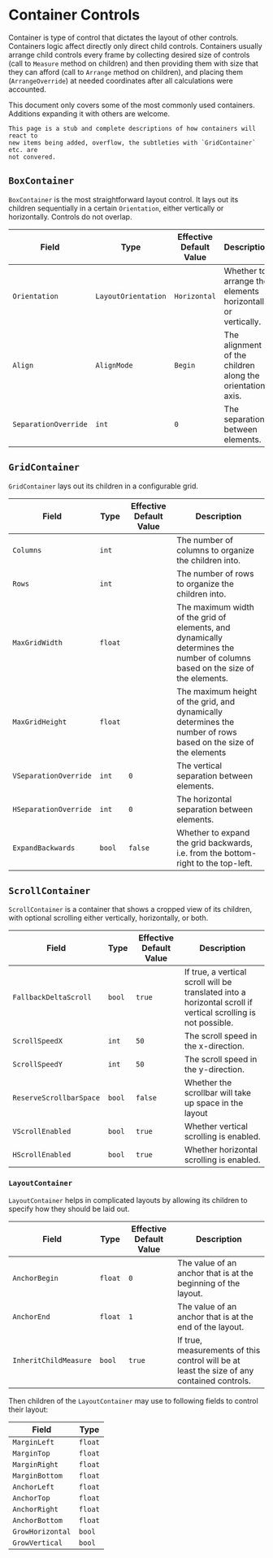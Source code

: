 # Container Controls

Container is type of control that dictates the layout of
other controls. Containers logic affect directly only direct child controls.
Containers usually arrange child controls every frame by collecting desired size
of controls (call to `Measure` method on children) and then providing them with
size that they can afford (call to `Arrange` method on children), and placing
them (`ArrangeOverride`) at needed coordinates after all calculations were
accounted.

This document only covers some of the most commonly used containers. Additions
expanding it with others are welcome.

```admonish info
This page is a stub and complete descriptions of how containers will react to
new items being added, overflow, the subtleties with `GridContainer` etc. are
not convered.
```

## `BoxContainer`

`BoxContainer` is the most straightforward layout control. It lays out its
children sequentially in a certain `Orientation`, either vertically or
horizontally. Controls do not overlap.

| Field                | Type                | Effective Default Value | Description                                                 |
| -------------------- | ------------------- | ----------------------- | ----------------------------------------------------------- |
| `Orientation`        | `LayoutOrientation` | `Horizontal`            | Whether to arrange the elements horizontally or vertically. |
| `Align`              | `AlignMode`         | `Begin`                 | The alignment of the children along the orientation axis.   |
| `SeparationOverride` | `int`               | `0`                     | The separation between elements.                            |

## `GridContainer`

`GridContainer` lays out its children in a configurable grid.

| Field                 | Type    | Effective Default Value | Description                                                                                                                    |
| --------------------- | ------- | ----------------------- | ------------------------------------------------------------------------------------------------------------------------------ |
| `Columns`             | `int`   |                         | The number of columns to organize the children into.                                                                           |
| `Rows`                | `int`   |                         | The number of rows to organize the children into.                                                                              |
| `MaxGridWidth`        | `float` |                         | The maximum width of the grid of elements, and dynamically determines the number of columns based on the size of the elements. |
| `MaxGridHeight`       | `float` |                         | The maximum height of the grid, and dynamically determines the number of rows based on the size of the elements                |
| `VSeparationOverride` | `int`   | `0`                     | The vertical separation between elements.                                                                                      |
| `HSeparationOverride` | `int`   | `0`                     | The horizontal separation between elements.                                                                                    |
| `ExpandBackwards`     | `bool`  | `false`                 | Whether to expand the grid backwards, i.e. from the bottom-right to the top-left.                                              |

## `ScrollContainer`

`ScrollContainer` is a container that shows a cropped view of its children, with
optional scrolling either vertically, horizontally, or both.

| Field                   | Type   | Effective Default Value | Description                                                                                                   |
| ----------------------- | ------ | ----------------------- | ------------------------------------------------------------------------------------------------------------- |
| `FallbackDeltaScroll`   | `bool` | `true`                  | If true, a vertical scroll will be translated into a horizontal scroll if vertical scrolling is not possible. |
| `ScrollSpeedX`          | `int`  | `50`                    | The scroll speed in the x-direction.                                                                          |
| `ScrollSpeedY`          | `int`  | `50`                    | The scroll speed in the y-direction.                                                                          |
| `ReserveScrollbarSpace` | `bool` | `false`                 | Whether the scrollbar will take up space in the layout                                                        |
| `VScrollEnabled`        | `bool` | `true`                  | Whether vertical scrolling is enabled.                                                                        |
| `HScrollEnabled`        | `bool` | `true`                  | Whether horizontal scrolling is enabled.                                                                      |

### `LayoutContainer`

`LayoutContainer` helps in complicated layouts by allowing its children to
specify how they should be laid out.

| Field                 | Type    | Effective Default Value | Description                                                                                |
| --------------------- | ------- | ----------------------- | ------------------------------------------------------------------------------------------ |
| `AnchorBegin`         | `float` | `0`                     | The value of an anchor that is at the beginning of the layout.                             |
| `AnchorEnd`           | `float` | `1`                     | The value of an anchor that is at the end of the layout.                                   |
| `InheritChildMeasure` | `bool`  | `true`                  | If true, measurements of this control will be at least the size of any contained controls. |

Then children of the `LayoutContainer` may use to following fields to control
their layout:

| Field            | Type    |
| ---------------- | ------- |
| `MarginLeft`     | `float` |
| `MarginTop`      | `float` |
| `MarginRight`    | `float` |
| `MarginBottom`   | `float` |
| `AnchorLeft`     | `float` |
| `AnchorTop`      | `float` |
| `AnchorRight`    | `float` |
| `AnchorBottom`   | `float` |
| `GrowHorizontal` | `bool`  |
| `GrowVertical`   | `bool`  |
